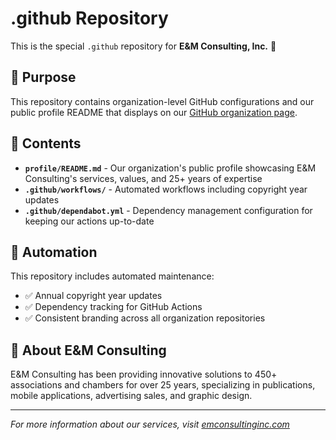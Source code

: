# .github Repository

This is the special `.github` repository for **E&M Consulting, Inc.** 🦢

## 🎯 Purpose

This repository contains organization-level GitHub configurations and our public profile README that displays on our [GitHub organization page](https://github.com/E-M-Consulting).

## 📁 Contents

- **`profile/README.md`** - Our organization's public profile showcasing E&M Consulting's services, values, and 25+ years of expertise
- **`.github/workflows/`** - Automated workflows including copyright year updates
- **`.github/dependabot.yml`** - Dependency management configuration for keeping our actions up-to-date

## 🔧 Automation

This repository includes automated maintenance:
- ✅ Annual copyright year updates
- ✅ Dependency tracking for GitHub Actions
- ✅ Consistent branding across all organization repositories

## 🏢 About E&M Consulting

E&M Consulting has been providing innovative solutions to 450+ associations and chambers for over 25 years, specializing in publications, mobile applications, advertising sales, and graphic design.

---

*For more information about our services, visit [emconsultinginc.com](https://emconsultinginc.com/)*
